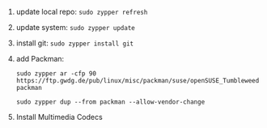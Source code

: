 1. update local repo: `sudo zypper refresh`

1. update system: `sudo zypper update`

1. install git: `sudo zypper install git`


1. add Packman:

    ```
    sudo zypper ar -cfp 90 https://ftp.gwdg.de/pub/linux/misc/packman/suse/openSUSE_Tumbleweed/ packman

    sudo zypper dup --from packman --allow-vendor-change
    ```

1. Install Multimedia Codecs

